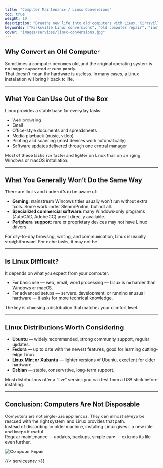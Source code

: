 ```yaml
---
title: "Computer Maintenance / Linux Conversions"
toc: true 
weight: 10
description: "Breathe new life into old computers with Linux. Kirksville-based installs, maintenance, and personal tutoring included."
keywords: ["Kirksville Linux conversions", "old computer repair", "install Linux", "computer maintenance", "Switchboard Tech Services Linux"]
cover: "images/services/linux-conversions.jpg"
---
```



## Why Convert an Old Computer

Sometimes a computer becomes old, and the original operating system is no longer supported or runs poorly.  
That doesn’t mean the hardware is useless. In many cases, a Linux installation will bring it back to life.

---

## What You Can Use Out of the Box

Linux provides a stable base for everyday tasks:

- Web browsing  
- Email  
- Office-style documents and spreadsheets  
- Media playback (music, video)  
- Printing and scanning (most devices work automatically)  
- Software updates delivered through one central manager  

Most of these tasks run faster and lighter on Linux than on an aging Windows or macOS installation.

---

## What You Generally Won’t Do the Same Way

There are limits and trade-offs to be aware of:

- **Gaming**: mainstream Windows titles usually won’t run without extra tools. Some work under Steam/Proton, but not all.  
- **Specialized commercial software**: many Windows-only programs (AutoCAD, Adobe CC) aren’t directly available.  
- **Peripheral support**: rare or proprietary devices may not have Linux drivers.  

For day-to-day browsing, writing, and communication, Linux is usually straightforward. For niche tasks, it may not be.

---

## Is Linux Difficult?

It depends on what you expect from your computer.  

- For basic use — web, email, word processing — Linux is no harder than Windows or macOS.  
- For advanced setups — servers, development, or running unusual hardware — it asks for more technical knowledge.  

The key is choosing a distribution that matches your comfort level.

---

## Linux Distributions Worth Considering

- **Ubuntu** — widely recommended, strong community support, regular updates.  
- **Fedora** — up to date with the newest features, good for learning cutting-edge Linux.  
- **Linux Mint or Xubuntu** — lighter versions of Ubuntu, excellent for older hardware.  
- **Debian** — stable, conservative, long-term support.  

Most distributions offer a “live” version you can test from a USB stick before installing.

---

## Conclusion: Computers Are Not Disposable

Computers are not single-use appliances. They can almost always be rescued with the right system, and Linux provides that path.  
Instead of discarding an older machine, installing Linux gives it a new role and keeps it useful.  
Regular maintenance — updates, backups, simple care — extends its life even further.

![Computer Repair](/images/services/computer-repair.jpg)

{{< servicesnav >}}